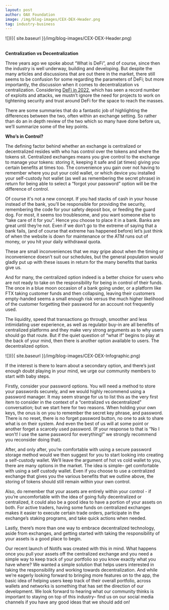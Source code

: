 ```yaml
---
layout: post
author: OAX Foundation
image: /img/blog-images/CEX-DEX-Header.png
tag: industry-business
---
```


![]({{ site.baseurl }}/img/blog-images/CEX-DEX-Header.png)

<br><b>Centralization vs Decentralization</b>

Three years ago we spoke about “What is DeFi”, and of course, since then the industry is well underway, building and developing. But despite the many articles and discussions that are out there in the market, there still seems to be confusion for some regarding the parameters of DeFi; but more importantly, the discussion when it comes to decentralization vs centralization. Considering <a href="https://cointelegraph.com/news/defi-type-projects-received-the-highest-number-of-attacks-in-2022-report">DeFi in 2022</a>, which has seen a record number of exploits and attacks, we mustn’t ignore the need for projects to work on tightening security and trust around DeFi for the space to reach the masses. 

There are some summaries that do a fantastic job of highlighting the differences between the two, often within an exchange setting. So rather than do an in depth review of the two which so many have done before us, we’ll summarize some of the key points.

<b>Who’s in Control?</b>

The defining factor behind whether an exchange is centralized or decentralized resides with who has control over the tokens and where the tokens sit. Centralized exchanges means you give control to the exchange to manage your tokens: storing it, keeping it safe and (at times) giving you certain benefits at times too. The convenience you gain over not having to remember where you put your cold wallet, or which device you installed your self-custody hot wallet (as well as remembering the secret phrase) in return for being able to select a “forgot your password” option will be the difference of control.
 
Of course it's not a new concept. If you had stacks of cash in your house instead of the bank, you’ll be responsible for providing the security, remembering the code for your safety deposit box, or feeding the guard dog. For most, it seems too troublesome, and you want someone else to “take care of it for you”. Hence you choose to place it in a bank. Banks are great until they’re not. Even if we don’t go to the extreme of saying that a bank fails, (and of course that extreme has happened before) let’s just think of when the website is down for maintenance or the ATM runs out of money, or you hit your daily withdrawal quota. 

These are small inconveniences that we may gripe about when the timing or inconvenience doesn’t suit our schedules, but the general population would gladly put up with these issues in return for the many benefits that banks give us. 

And for many, the centralized option indeed is a better choice for users who are not ready to take on the responsibility for being in control of their funds. The once in a blue moon occasion of a bank going under, or a platform like FTX taking customer funds and then collapsing, leaving their customers empty-handed seems a small enough risk versus the much higher likelihood of the customer forgetting their password for an account not frequently used. 

The liquidity, speed that transactions go through, smoother and less intimidating user experience, as well as regulator buy-in are all benefits of centralized platforms and they make very strong arguments as to why users should go that route. But if the quiet question of “what if” begins to play at the back of your mind, then there is another option available to users. The decentralized option.

![]({{ site.baseurl }}/img/blog-images/CEX-DEX-Infographic.png)

If the interest is there to learn about a secondary option, and there’s just enough doubt playing in your mind, we urge our community members to start with baby steps.

Firstly, consider your password options. You will need a method to store your passwords securely, and we would highly recommend using a password manager. It may seem strange for us to list this as the very first item to consider in the context of a “centralized vs decentralized” conversation; but we start here for two reasons. When holding your own keys, the onus is on you to remember the secret key phrase, and password. There is no reset, there is no forget password button, no one to ask to share what is on their system. And even the best of us will at some point or another forget a scarcely used password. (If your response to that is “No I won’t! I use the same password for everything!” we strongly recommend you reconsider doing that). 

After, and only after, you’re comfortable with using a secure password storage method would we then suggest for you to start looking into creating a self-custody wallet. We’ll leave the argument of hot vs cold wallet to you, there are many options in the market. The idea is simple– get comfortable with using a self custody wallet. Even if you choose to use a centralized exchange that gives you the various benefits that we outline above, the storing of tokens should still remain within your own control.

Also, do remember that your assets are entirely within your control - if you’re uncomfortable with the idea of going fully decentralized or centralized, it could also be a good idea to have a portion of your assets on both. For active traders, having some funds on centralized exchanges makes it easier to execute certain trade orders, participate in the exchange’s staking programs, and take quick actions when needed. 

Lastly, there’s more than one way to embrace decentralized technology, aside from exchanges, and getting started with taking the responsibility of your assets is a good place to begin. 

Our recent launch of Notifs was created with this in mind. What happens once you pull your assets off the centralized exchange and you need a simple way to keep track of your portfolio so you know exactly what you have where? We wanted a simple solution that helps users interested in taking the responsibility and working towards decentralization. And while we’re eagerly looking forward to bringing more features on to the app, the basic idea of helping users keep track of their overall portfolio, across wallets and networks is something that has set the direction of our development. We look forward to hearing what our community thinks is important to staying on top of this industry– find us on our social media channels if you have any good ideas that we should add on!


